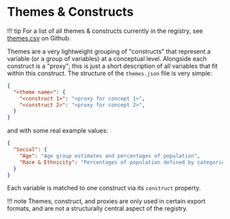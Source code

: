 # Themes & Constructs

!!! tip
    For a list of all themes & constructs currently in the registry, see [themes.csv](https://github.com/healthyregions/oeps/blob/main/docs/src/reference/registry/themes.csv) on Github.

Themes are a very lightweight grouping of "constructs" that represent a variable (or a group of variables) at a conceptual level. Alongside each construct is a "proxy"; this is just a short description of all variables that fit within this construct. The structure of the `themes.json` file is very simple:

```json
{
  "<theme name>": {
    "<construct 1>": "<proxy for concept 1>",
    "<construct 2>": "<proxy for concept 2>",
  }
}
```

and with some real example values:

```json
{
  "Social": {
    "Age": "Age group estimates and percentages of population",
    "Race & Ethnicity": "Percentages of population defined by categories of race and ethnicity",
  }
}
```

Each variable is matched to one construct via its `construct` property.

!!! note
    Themes, construct, and proxies are only used in certain export formats, and are not a structurally central aspect of the registry.